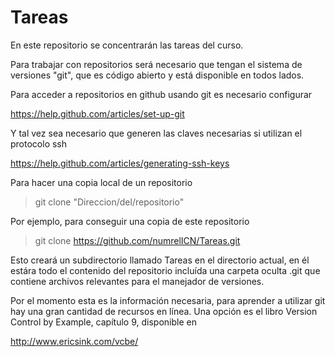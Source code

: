 Tareas
======

En este repositorio se concentrarán las tareas del curso.


Para trabajar con repositorios será necesario que tengan el 
sistema de versiones "git", que es código abierto y está 
disponible en todos lados.

Para acceder a repositorios en github usando git es necesario configurar

https://help.github.com/articles/set-up-git

Y tal vez sea necesario que generen las claves necesarias si utilizan el protocolo ssh

https://help.github.com/articles/generating-ssh-keys


Para hacer una copia local de un repositorio

>git clone "Direccion/del/repositorio"


Por ejemplo, para conseguir una copia de este repositorio

>git clone https://github.com/numrelICN/Tareas.git


Esto creará un subdirectorio llamado Tareas en el directorio actual,
en él estára todo el contenido del repositorio incluída una carpeta oculta
.git que contiene archivos relevantes para el manejador de versiones.


Por el momento esta es la información necesaria, para aprender a utilizar git hay 
una gran cantidad de recursos en línea. Una opción es el libro Version Control by Example, 
capítulo 9, disponible en 

http://www.ericsink.com/vcbe/


